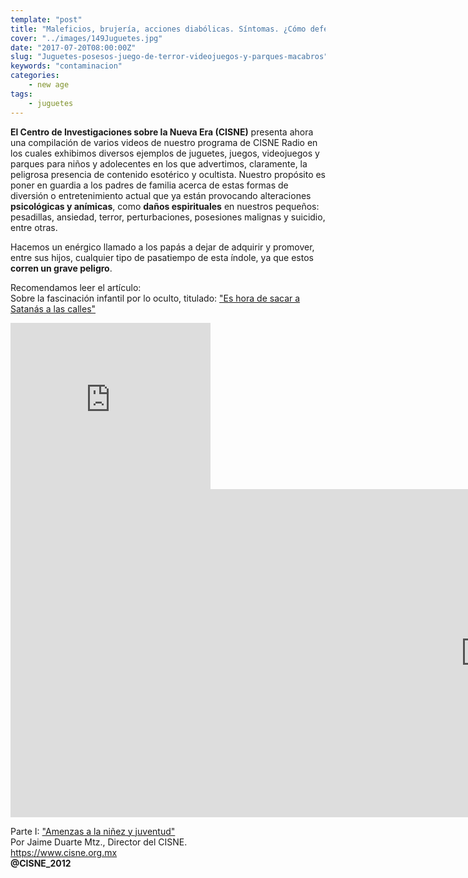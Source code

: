 ```yaml
---
template: "post"
title: "Maleficios, brujería, acciones diabólicas. Síntomas. ¿Cómo defenderte?"
cover: "../images/149Juguetes.jpg"
date: "2017-07-20T08:00:00Z"
slug: "Juguetes-posesos-juego-de-terror-videojuegos-y-parques-macabros"
keywords: "contaminacion"
categories: 
    - new age
tags:
    - juguetes
---
```


**El Centro de Investigaciones sobre la Nueva Era (CISNE)** presenta ahora una compilación de varios videos de nuestro programa de CISNE Radio en los cuales exhibimos diversos ejemplos de juguetes, juegos, videojuegos y parques para niños y adolecentes en los que advertimos, claramente, la peligrosa presencia de contenido esotérico y ocultista.  Nuestro propósito es poner en guardia a los padres de familia acerca de estas formas de diversión o entretenimiento actual que ya están provocando alteraciones **psicológicas y anímicas**, como **daños espirituales** en nuestros pequeños: pesadillas, ansiedad, terror, perturbaciones, posesiones malignas y suicidio, entre otras.

Hacemos un enérgico llamado a los papás a dejar de adquirir y promover, entre sus hijos, cualquier tipo de pasatiempo de esta índole, ya que estos **corren un grave peligro**.

Recomendamos leer el artículo:  
Sobre la fascinación infantil por lo oculto, titulado: ["Es hora de sacar a Satanás a las calles"](/sacar-a-satanas-a-las-calles)

<iframe width="320" height="266" src="https://www.youtube.com/embed/_2y11GwnU6I" title="YouTube video player" frameborder="0" allow="accelerometer; autoplay; clipboard-write; encrypted-media; gyroscope; picture-in-picture" allowfullscreen></iframe>

<br/>

<iframe width="1520" height="525" src="https://www.youtube.com/embed/wkVFoCN9EbI" title="YouTube video player" frameborder="0" allow="accelerometer; autoplay; clipboard-write; encrypted-media; gyroscope; picture-in-picture" allowfullscreen></iframe>

<br/>  

Parte I: ["Amenzas a la niñez y juventud"](/amenazas-ocultas)  
Por Jaime Duarte Mtz., Director del CISNE.  
<https://www.cisne.org.mx>  
**@CISNE_2012**